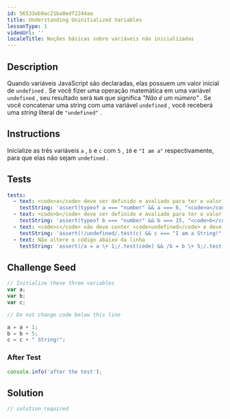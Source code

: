 ```yaml
---
id: 56533eb9ac21ba0edf2244aa
title: Understanding Uninitialized Variables
lessonType: 1
videoUrl: ''
localeTitle: Noções básicas sobre variáveis ​​não inicializadas
---
```


## Description
<section id="description"> Quando variáveis ​​JavaScript são declaradas, elas possuem um valor inicial de <code>undefined</code> . Se você fizer uma operação matemática em uma variável <code>undefined</code> , seu resultado será <code>NaN</code> que significa <dfn>&quot;Não é um número&quot;</dfn> . Se você concatenar uma string com uma variável <code>undefined</code> , você receberá uma <dfn>string</dfn> literal de <code>&quot;undefined&quot;</code> . </section>

## Instructions
<section id="instructions"> Inicialize as três variáveis <code>a</code> , <code>b</code> e <code>c</code> com <code>5</code> , <code>10</code> e <code>&quot;I am a&quot;</code> respectivamente, para que elas não sejam <code>undefined</code> . </section>

## Tests
<section id='tests'>

```yml
tests:
  - text: <code>a</code> deve ser definido e avaliado para ter o valor de <code>6</code>
    testString: 'assert(typeof a === "number" && a === 6, "<code>a</code> should be defined and evaluated to have the value of <code>6</code>");'
  - text: <code>b</code> deve ser definido e avaliado para ter o valor de <code>15</code>
    testString: 'assert(typeof b === "number" && b === 15, "<code>b</code> should be defined and evaluated to have the value of <code>15</code>");'
  - text: <code>c</code> não deve conter <code>undefined</code> e deve ter um valor de &quot;I am a String!&quot;
    testString: 'assert(!/undefined/.test(c) && c === "I am a String!", "<code>c</code> should not contain <code>undefined</code> and should have a value of "I am a String!"");'
  - text: Não altere o código abaixo da linha
    testString: 'assert(/a = a \+ 1;/.test(code) && /b = b \+ 5;/.test(code) && /c = c \+ " String!";/.test(code), "Do not change code below the line");'

```

</section>

## Challenge Seed
<section id='challengeSeed'>

<div id='js-seed'>

```js
// Initialize these three variables
var a;
var b;
var c;

// Do not change code below this line

a = a + 1;
b = b + 5;
c = c + " String!";

```

</div>


### After Test
<div id='js-teardown'>

```js
console.info('after the test');
```

</div>

</section>

## Solution
<section id='solution'>

```js
// solution required
```
</section>
